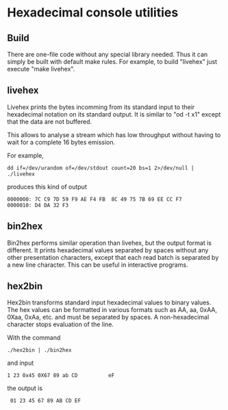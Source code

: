 Hexadecimal console utilities
=============================

Build
-----

There are one-file code without any special library needed. Thus it can
simply be built with default make rules. For example, to build "livehex"
just execute "make livehex".

livehex
-------

Livehex prints the bytes incomming from its standard input to their
hexadecimal notation on its standard output. It is similar to "od -t x1"
except that the data are not buffered.

This allows to analyse a stream which has low throughput without having
to wait for a complete 16 bytes emission.

For example, 

    dd if=/dev/urandom of=/dev/stdout count=20 bs=1 2>/dev/null | ./livehex

produces this kind of output

    0000000: 7C C9 7D 59 F9 AE F4 FB  8C 49 75 7B 69 EE CC F7 
    0000010: D4 DA 32 F3

bin2hex
-------

Bin2hex performs similar operation than livehex, but the output format
is different. It prints hexadecimal values separated by spaces without
any other presentation characters, except that each read batch is
separated by a new line character. This can be useful in interactive
programs.

hex2bin
-------

Hex2bin transforms standard input hexadecimal values to binary values.
The hex values can be formatted in various formats such as AA, aa, 0xAA,
0Xaa, 0xAa, etc. and must be separated by spaces. A non-hexadecimal
character stops evaluation of the line.

With the command

    ./hex2bin | ./bin2hex 

and input

    1 23 0x45 0X67 89 ab CD          eF

the output is

     01 23 45 67 89 AB CD EF

